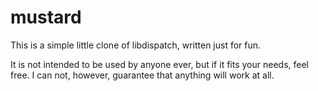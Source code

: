 # mustard

This is a simple little clone of libdispatch, written just for fun.

It is not intended to be used by anyone ever, but if it fits your needs, feel
free. I can not, however, guarantee that anything will work at all.
